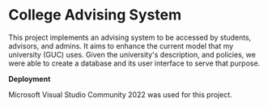 # College Advising System
This project implements an advising system to be accessed by students, advisors, and admins. It aims to enhance the current model that my university (GUC) uses. Given the university's description,
and policies, we were able to create a database and its user interface to serve that purpose. 

**Deployment**

Microsoft Visual Studio Community 2022 was used for this project.
